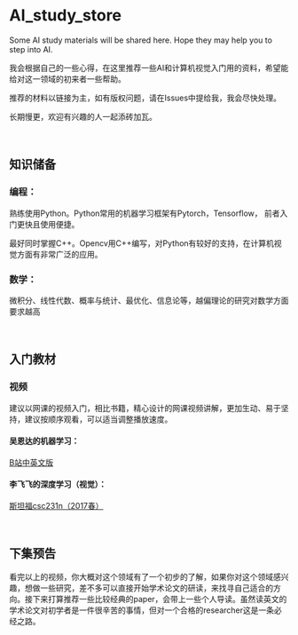 # AI_study_store
Some AI study materials will be shared here. Hope they may help you to step into AI.

我会根据自己的一些心得，在这里推荐一些AI和计算机视觉入门用的资料，希望能给对这一领域的初来者一些帮助。

推荐的材料以链接为主，如有版权问题，请在Issues中提给我，我会尽快处理。

长期慢更，欢迎有兴趣的人一起添砖加瓦。

<br/>

## 知识储备

### 编程：

熟练使用Python。Python常用的机器学习框架有Pytorch，Tensorflow， 前者入门更快且使用便捷。

最好同时掌握C++。Opencv用C++编写，对Python有较好的支持，在计算机视觉方面有非常广泛的应用。

### 数学：

微积分、线性代数、概率与统计、最优化、信息论等，越偏理论的研究对数学方面要求越高

<br/>

## 入门教材

### 视频

建议以网课的视频入门，相比书籍，精心设计的网课视频讲解，更加生动、易于坚持，建议按顺序观看，可以适当调整播放速度。

#### 吴恩达的机器学习：

[B站中英文版](https://www.bilibili.com/video/av9912938/)

#### 李飞飞的深度学习（视觉）：

[斯坦福csc231n（2017春）](http://cs231n.stanford.edu/2017/syllabus) 

<br/>

## 下集预告

看完以上的视频，你大概对这个领域有了一个初步的了解，如果你对这个领域感兴趣，想做一些研究，差不多可以直接开始学术论文的研读，来找寻自己适合的方向。接下来打算推荐一些比较经典的paper，会带上一些个人导读。虽然读英文的学术论文对初学者是一件很辛苦的事情，但对一个合格的researcher这是一条必经之路。
